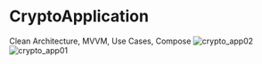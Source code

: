 # CryptoApplication
Clean Architecture, MVVM, Use Cases, Compose
![crypto_app02](https://github.com/No-Bel/CryptoApplication/assets/74195153/207b34e1-bcdd-4423-a592-58dc9c7e663d)![crypto_app01](https://github.com/No-Bel/CryptoApplication/assets/74195153/d65edfe6-ca80-4dfd-924f-b8db99e5c8ed)
